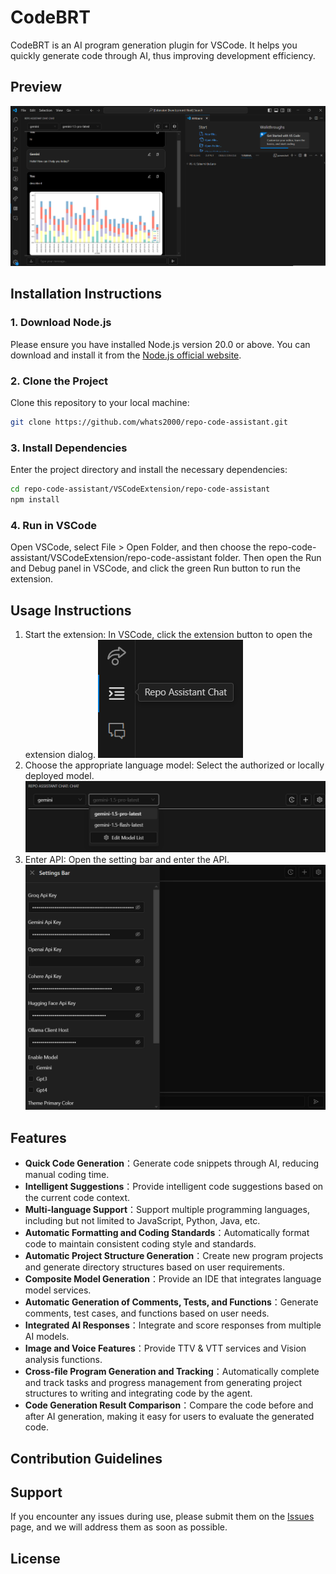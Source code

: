 # CodeBRT

CodeBRT is an AI program generation plugin for VSCode. It helps you quickly generate code through AI, thus improving development efficiency.

## Preview

![](file/img/review.png)

## Installation Instructions

### 1. Download Node.js

Please ensure you have installed Node.js version 20.0 or above. You can download and install it from the [Node.js official website](https://nodejs.org/).

### 2. Clone the Project

Clone this repository to your local machine:

```sh
git clone https://github.com/whats2000/repo-code-assistant.git
```
### 3. Install Dependencies
Enter the project directory and install the necessary dependencies:

```sh
cd repo-code-assistant/VSCodeExtension/repo-code-assistant
npm install
```

### 4. Run in VSCode
Open VSCode, select File > Open Folder, and then choose the repo-code-assistant/VSCodeExtension/repo-code-assistant folder. Then open the Run and Debug panel in VSCode, and click the green Run button to run the extension.

## Usage Instructions

1. Start the extension: In VSCode, click the extension button to open the extension dialog.
   ![](file/img/tutorial_extension_icon.png)
2. Choose the appropriate language model: Select the authorized or locally deployed model.
   ![](file/img/tutorial_model_choose.png)
3. Enter API: Open the setting bar and enter the API.
   ![](file/img/tutorial_input_api.png)


## Features
- **Quick Code Generation**：Generate code snippets through AI, reducing manual coding time.
- **Intelligent Suggestions**：Provide intelligent code suggestions based on the current code context.
- **Multi-language Support**：Support multiple programming languages, including but not limited to JavaScript, Python, Java, etc.
- **Automatic Formatting and Coding Standards**：Automatically format code to maintain consistent coding style and standards.
- **Automatic Project Structure Generation**：Create new program projects and generate directory structures based on user requirements.
- **Composite Model Generation**：Provide an IDE that integrates language model services.
- **Automatic Generation of Comments, Tests, and Functions**：Generate comments, test cases, and functions based on user needs.
- **Integrated AI Responses**：Integrate and score responses from multiple AI models.
- **Image and Voice Features**：Provide TTV & VTT services and Vision analysis functions.
- **Cross-file Program Generation and Tracking**：Automatically complete and track tasks and progress management from generating project structures to writing and integrating code by the agent.
- **Code Generation Result Comparison**：Compare the code before and after AI generation, making it easy for users to evaluate the generated code.

## Contribution Guidelines

<!--We welcome everyone to contribute to this project. Please read [CONTRIBUTING.md](CONTRIBUTING.md) to understand the detailed process and guidelines. 
-->

## Support

If you encounter any issues during use, please submit them on the [Issues](https://github.com/whats2000/repo-code-assistant/issues) page, and we will address them as soon as possible.

## License

<!--This project uses the [MIT License](LICENSE). -->

